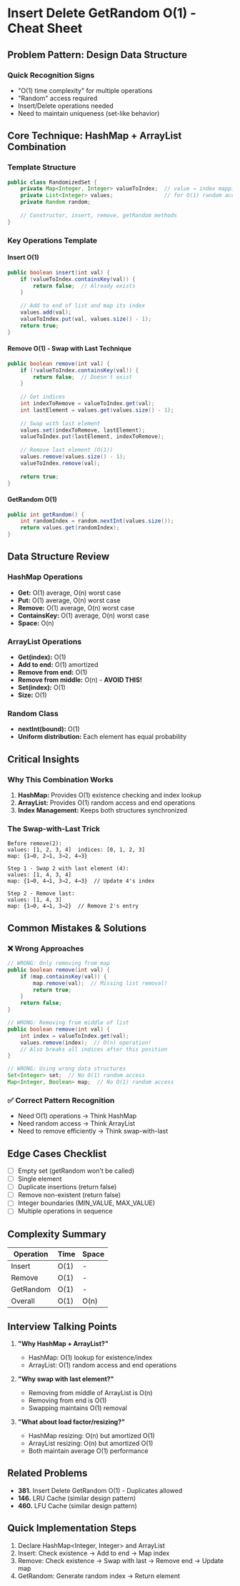 # Insert Delete GetRandom O(1) - Cheat Sheet

## Problem Pattern: Design Data Structure

### Quick Recognition Signs
- "O(1) time complexity" for multiple operations
- "Random" access required
- Insert/Delete operations needed
- Need to maintain uniqueness (set-like behavior)

## Core Technique: HashMap + ArrayList Combination

### Template Structure
```java
public class RandomizedSet {
    private Map<Integer, Integer> valueToIndex;  // value → index mapping
    private List<Integer> values;                // for O(1) random access
    private Random random;
    
    // Constructor, insert, remove, getRandom methods
}
```

### Key Operations Template

#### Insert O(1)
```java
public boolean insert(int val) {
    if (valueToIndex.containsKey(val)) {
        return false;  // Already exists
    }
    
    // Add to end of list and map its index
    values.add(val);
    valueToIndex.put(val, values.size() - 1);
    return true;
}
```

#### Remove O(1) - Swap with Last Technique
```java
public boolean remove(int val) {
    if (!valueToIndex.containsKey(val)) {
        return false;  // Doesn't exist
    }
    
    // Get indices
    int indexToRemove = valueToIndex.get(val);
    int lastElement = values.get(values.size() - 1);
    
    // Swap with last element
    values.set(indexToRemove, lastElement);
    valueToIndex.put(lastElement, indexToRemove);
    
    // Remove last element (O(1))
    values.remove(values.size() - 1);
    valueToIndex.remove(val);
    
    return true;
}
```

#### GetRandom O(1)
```java
public int getRandom() {
    int randomIndex = random.nextInt(values.size());
    return values.get(randomIndex);
}
```

## Data Structure Review

### HashMap Operations
- **Get:** O(1) average, O(n) worst case
- **Put:** O(1) average, O(n) worst case  
- **Remove:** O(1) average, O(n) worst case
- **ContainsKey:** O(1) average, O(n) worst case
- **Space:** O(n)

### ArrayList Operations
- **Get(index):** O(1)
- **Add to end:** O(1) amortized
- **Remove from end:** O(1)
- **Remove from middle:** O(n) - **AVOID THIS!**
- **Set(index):** O(1)
- **Size:** O(1)

### Random Class
- **nextInt(bound):** O(1)
- **Uniform distribution:** Each element has equal probability

## Critical Insights

### Why This Combination Works
1. **HashMap:** Provides O(1) existence checking and index lookup
2. **ArrayList:** Provides O(1) random access and end operations
3. **Index Management:** Keeps both structures synchronized

### The Swap-with-Last Trick
```
Before remove(2):
values: [1, 2, 3, 4]  indices: [0, 1, 2, 3]
map: {1→0, 2→1, 3→2, 4→3}

Step 1 - Swap 2 with last element (4):
values: [1, 4, 3, 4]
map: {1→0, 4→1, 3→2, 4→3}  // Update 4's index

Step 2 - Remove last:
values: [1, 4, 3]
map: {1→0, 4→1, 3→2}  // Remove 2's entry
```

## Common Mistakes & Solutions

### ❌ Wrong Approaches
```java
// WRONG: Only removing from map
public boolean remove(int val) {
    if (map.containsKey(val)) {
        map.remove(val);  // Missing list removal!
        return true;
    }
    return false;
}

// WRONG: Removing from middle of list
public boolean remove(int val) {
    int index = valueToIndex.get(val);
    values.remove(index);  // O(n) operation!
    // Also breaks all indices after this position
}

// WRONG: Using wrong data structures
Set<Integer> set;  // No O(1) random access
Map<Integer, Boolean> map;  // No O(1) random access
```

### ✅ Correct Pattern Recognition
- Need O(1) operations → Think HashMap
- Need random access → Think ArrayList  
- Need to remove efficiently → Think swap-with-last

## Edge Cases Checklist

- [ ] Empty set (getRandom won't be called)
- [ ] Single element
- [ ] Duplicate insertions (return false)
- [ ] Remove non-existent (return false)
- [ ] Integer boundaries (MIN_VALUE, MAX_VALUE)
- [ ] Multiple operations in sequence

## Complexity Summary

| Operation | Time | Space |
|-----------|------|-------|
| Insert    | O(1) | -     |
| Remove    | O(1) | -     |
| GetRandom | O(1) | -     |
| Overall   | O(1) | O(n)  |

## Interview Talking Points

1. **"Why HashMap + ArrayList?"**
   - HashMap: O(1) lookup for existence/index
   - ArrayList: O(1) random access and end operations

2. **"Why swap with last element?"**
   - Removing from middle of ArrayList is O(n)
   - Removing from end is O(1)
   - Swapping maintains O(1) removal

3. **"What about load factor/resizing?"**
   - HashMap resizing: O(n) but amortized O(1)
   - ArrayList resizing: O(n) but amortized O(1)
   - Both maintain average O(1) performance

## Related Problems
- **381.** Insert Delete GetRandom O(1) - Duplicates allowed
- **146.** LRU Cache (similar design pattern)
- **460.** LFU Cache (similar design pattern)

## Quick Implementation Steps
1. Declare HashMap<Integer, Integer> and ArrayList<Integer>
2. Insert: Check existence → Add to end → Map index
3. Remove: Check existence → Swap with last → Remove end → Update map
4. GetRandom: Generate random index → Return element